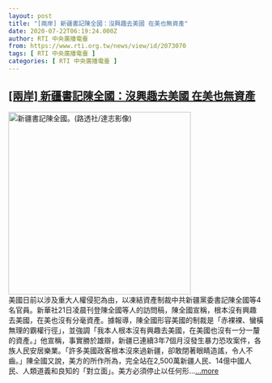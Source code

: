 ```yaml
---
layout: post
title: "[兩岸] 新疆書記陳全國：沒興趣去美國 在美也無資產"
date: 2020-07-22T06:19:24.000Z
author: RTI 中央廣播電臺
from: https://www.rti.org.tw/news/view/id/2073070
tags: [ RTI 中央廣播電臺 ]
categories: [ RTI 中央廣播電臺 ]
---
```

<!--1595398764000-->
[[兩岸] 新疆書記陳全國：沒興趣去美國 在美也無資產](https://www.rti.org.tw/news/view/id/2073070)
------

<div>
<img src="https://static.rti.org.tw/assets/thumbnails/2019/12/31/6363389b2965bf3609d4161bfbb1097b.jpg" width="360" alt="新疆書記陳全國。(路透社/達志影像)" title="新疆書記陳全國。(路透社/達志影像)"><br>美國日前以涉及重大人權侵犯為由，以凍結資產制裁中共新疆黨委書記陳全國等4名官員。新華社21日凌晨刊登陳全國等人的訪問稿，陳全國宣稱，根本沒有興趣去美國，在美也沒有分毫資產。據報導，陳全國形容美國的制裁是「赤裸裸、蠻橫無理的霸權行徑」，並強調「我本人根本沒有興趣去美國，在美國也沒有一分一釐的資產。」他宣稱，事實勝於雄辯，新疆已連續3年7個月沒發生暴力恐攻案件，各族人民安居樂業。「許多美國政客根本沒來過新疆，卻敢閉著眼睛造謠，令人不齒。」陳全國又說，美方的所作所為，完全站在2,500萬新疆人民、14億中國人民、人類道義和良知的「對立面」。美方必須停止以任何形...<a target="_blank" href="https://www.rti.org.tw/news/view/id/2073070">...more</a>
</div>
